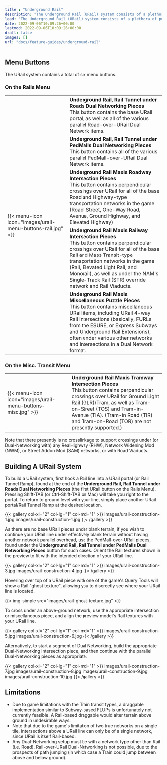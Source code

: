 ```yaml
---
title : "Underground Rail"
description: "The Underground Rail (URail) system consists of a plethora of puzzle pieces, designed to allow the Rail network and its two transit types, Passenger Trains and Freight Trains, to travel below ground, as well as below other networks with Dual-Networking capabilities."
lead: "The Underground Rail (URail) system consists of a plethora of puzzle pieces, designed to allow the Rail network and its two transit types, Passenger Trains and Freight Trains, to travel below ground, as well as below other networks with Dual-Networking capabilities."
date: 2022-09-06T10:09:26+00:00
lastmod: 2022-09-06T10:09:26+00:00
draft: false
images: []
url: "docs/feature-guides/underground-rail"
---
```


## Menu Buttons

The URail system contains a total of six menu buttons.

### On the Rails Menu

<table class="table table-striped table-bordered w-auto">
    <tr>
        <td rowspan="5" valign="middle" class="px-3">{{< menu-icon icon="images/urail-menu-buttons-rail.jpg" >}}</td>
        <td><b>Underground Rail, Rail Tunnel under Roads Dual Networking Pieces</b><br/>This button contains the base URail portal, as well as all of the various parallel Road-over-URail Dual Network items.</td>
    </tr>
    <tr>
        <td><b>Underground Rail, Rail Tunnel under PedMalls Dual Networking Pieces</b><br/>This button contains all of the various parallel PedMall-over-URail Dual Network items.</td>
    </tr>
    <tr>
        <td><b>Underground Rail Maxis Roadway Intersection Pieces</b><br/>This button contains perpendicular crossings over URail for all of the base Road and Highway-type transportation networks in the game (Road, Street, One-Way Road, Avenue, Ground Highway, and Elevated Highway)</td>
    </tr>
    <tr>
        <td><b>Underground Rail Maxis Railway Intersection Pieces</b><br/>This button contains perpendicular crossings over URail for all of the base Rail and Mass Transit-type transportation networks in the game (Rail, Elevated Light Rail, and Monorail), as well as under the NAM's Single-Track Rail (STR) override network and Rail Viaducts.</td>
    </tr>
    <tr>
        <td><b>Underground Rail Maxis Miscellaneous Puzzle Pieces</b><br/>This button contains miscellaneous URail items, including URail 4-way Rail Intersections (basically, FURLs from the ESURE, or Express Subways and Underground Rail Extensions), often under various other networks and intersections in a Dual Network format.</td>
    </tr>
</table>

### On the Misc. Transit Menu

<table class="table table-striped table-bordered w-auto">
    <tr>
        <td rowspan="1" valign="middle" class="px-3">{{< menu-icon icon="images/urail-menu-buttons-misc.jpg" >}}</td>
        <td><b>Underground Rail Maxis Tramway Intersection Pieces</b><br/>This button contains perpendicular crossings over URail for Ground Light Rail (GLR)/Tram, as well as Tram-on-Street (TOS) and Tram-in-Avenue (TIA). (Tram-in Road (TIR) and Tram-on-Road (TOR) are not presently supported.)</td>
    </tr>
</table>

Note that there presently is no crosslinkage to support crossings under (or Dual-Networking with) any RealHighway (RHW), Network Widening Mod (NWM), or Street Addon Mod (SAM) networks, or with Road Viaducts.

## Building A URail System

To build a URail system, first hook a Rail line into a URail portal (or Rail Tunnel Ramp), found at the end of the **Underground Rail, Rail Tunnel under Roads Dual Networking Pieces** (the first URail button on the Rails Menu). Pressing Shift-TAB (or Ctrl-Shift-TAB on Mac) will take you right to the portal. To return to ground level with your line, simply place another URail portal/Rail Tunnel Ramp at the desired location.

{{< gallery col-xl="2" col-lg="1" col-md="1" >}}
images/urail-construction-1.jpg
images/urail-construction-1.jpg
{{< /gallery >}}

As there are no base URail pieces under blank terrain, if you wish to continue your URail line under effectively blank terrain without having another network parallel overhead, use the PedMall-over-URail pieces, found under the **Underground Rail, Rail Tunnel under PedMalls Dual Networking Pieces** button for such cases. Orient the Rail textures shown in the preview to fit with the intended direction of your URail line.

{{< gallery col-xl="2" col-lg="1" col-md="1" >}}
images/urail-construction-3.jpg
images/urail-construction-4.jpg
{{< /gallery >}}

Hovering over top of a URail piece with one of the game's Query Tools will show a Rail "ghost texture", allowing you to discreetly see where your URail line is located.

{{< img-simple src="images/urail-ghost-texture.jpg" >}}

To cross under an above-ground network, use the appropriate intersection or miscellaneous piece, and align the preview model's Rail textures with your URail line.

{{< gallery col-xl="2" col-lg="1" col-md="1" >}}
images/urail-construction-5.jpg
images/urail-construction-6.jpg
{{< /gallery >}}

Alternatively, to start a segment of Dual Networking, build the appropriate Dual-Networking intersection piece, and then continue with the parallel Dual-Networking pieces as appropriate.

{{< gallery col-xl="2" col-lg="1" col-md="1" >}}
images/urail-construction-7.jpg
images/urail-construction-8.jpg
images/urail-construction-9.jpg
images/urail-construction-10.jpg
{{< /gallery >}}

## Limitations

* Due to game limitations with the Train transit types, a draggable implementation similar to Subway-based FLUPs is unfortunately not currently feasible. A Rail-based draggable would alter terrain above ground in undesirable ways.
* Note that due to the game's limitation of two true networks on a single tile, intersections above a URail line can only be of a single network, since URail is itself Rail-based.
* Any Dual-Networking setup must be with a network type other than Rail (i.e. Road). Rail-over-URail Dual-Networking is not possible, due to the prospects of path jumping (in which case a Train could jump between above and below ground).
